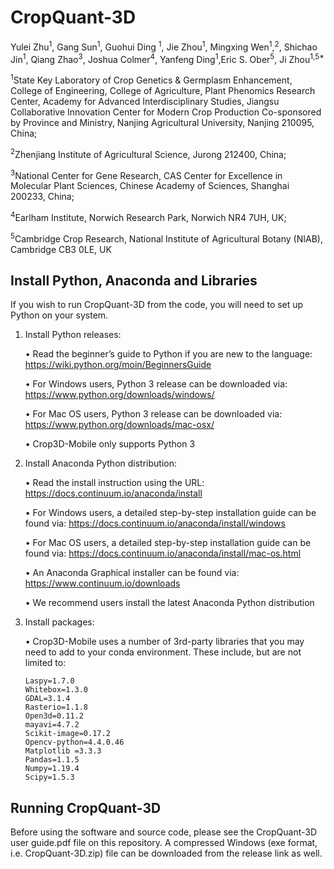# CropQuant-3D

Yulei Zhu<sup>1</sup>, Gang Sun<sup>1</sup>, Guohui Ding <sup>1</sup>, Jie Zhou<sup>1</sup>, Mingxing Wen<sup>1</sup>,<sup>2</sup>, Shichao Jin<sup>1</sup>, Qiang Zhao<sup>3</sup>, Joshua Colmer<sup>4</sup>, Yanfeng Ding<sup>1</sup>,Eric S. Ober<sup>5</sup>, Ji Zhou<sup>1,5*</sup>

<sup>1</sup>State Key Laboratory of Crop Genetics & Germplasm Enhancement, College of Engineering, College of Agriculture, Plant Phenomics Research Center, Academy for Advanced Interdisciplinary Studies, Jiangsu Collaborative Innovation Center for Modern Crop Production Co-sponsored by Province and Ministry, Nanjing Agricultural University, Nanjing 210095, China;

<sup>2</sup>Zhenjiang Institute of Agricultural Science, Jurong 212400, China;

<sup>3</sup>National Center for Gene Research, CAS Center for Excellence in Molecular Plant Sciences, Chinese Academy of Sciences, Shanghai 200233, China;

<sup>4</sup>Earlham Institute, Norwich Research Park, Norwich NR4 7UH, UK; 

<sup>5</sup>Cambridge Crop Research, National Institute of Agricultural Botany (NIAB), Cambridge CB3 0LE, UK

## Install Python, Anaconda and Libraries
If you wish to run CropQuant-3D from the code, you will need to set up Python on your system. 

1. Install Python releases:
   
   •	Read the beginner’s guide to Python if you are new to the language: 
   https://wiki.python.org/moin/BeginnersGuide
   
   •	For Windows users, Python 3 release can be downloaded via: 
   https://www.python.org/downloads/windows/
   
   •	For Mac OS users, Python 3 release can be downloaded via: 
   https://www.python.org/downloads/mac-osx/
   
   •	Crop3D-Mobile only supports Python 3

2. Install Anaconda Python distribution:
   
   •	Read the install instruction using the URL: https://docs.continuum.io/anaconda/install
   
   •	For Windows users, a detailed step-by-step installation guide can be found via: 
   https://docs.continuum.io/anaconda/install/windows 
   
   •	For Mac OS users, a detailed step-by-step installation guide can be found via:
   https://docs.continuum.io/anaconda/install/mac-os.html
   
   •	An Anaconda Graphical installer can be found via: 
   https://www.continuum.io/downloads

   •	We recommend users install the latest Anaconda Python distribution

3. Install packages:

   • Crop3D-Mobile uses a number of 3rd-party libraries that you may need to add to your conda environment.
   These include, but are not limited to:
   
       Laspy=1.7.0
       Whitebox=1.3.0
       GDAL=3.1.4
       Rasterio=1.1.8
       Open3d=0.11.2
       mayavi=4.7.2
       Scikit-image=0.17.2
       Opencv-python=4.4.0.46
       Matplotlib =3.3.3
       Pandas=1.1.5
       Numpy=1.19.4
       Scipy=1.5.3
   
## Running CropQuant-3D

Before using the software and source code, please see the CropQuant-3D user guide.pdf file on this repository. A compressed Windows (exe format, i.e. CropQuant-3D.zip) file can be downloaded from the release link as well.
